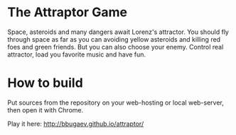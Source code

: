 The Attraptor Game
=========
Space, asteroids and many dangers await Lorenz's attractor. You should fly through space as far as you can avoiding yellow asteroids and killing red foes and green friends. But you can also choose your enemy. Control real attractor, load you favorite music and have fun.

How to build
============
Put sources from the repository on your web-hosting or local web-server, then open it with Chrome.

Play it here: http://bbugaev.github.io/attraptor/
